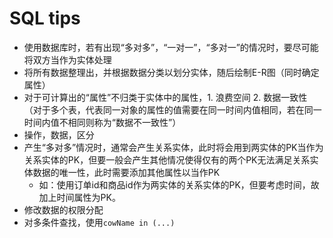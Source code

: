 # SQL tips
- 使用数据库时，若有出现“多对多”，“一对一”，“多对一”的情况时，要尽可能将双方当作为实体处理
- 将所有数据整理出，并根据数据分类以划分实体，随后绘制E-R图（同时确定属性）
- 对于可计算出的“属性”不归类于实体中的属性，1. 浪费空间 2. 数据一致性（对于多个表，代表同一对象的属性的值需要在同一时间内值相同，若在同一时间内值不相同则称为“数据不一致性”）
- 操作，数据，区分
- 产生“多对多”情况时，通常会产生关系实体，此时将会用到两实体的PK当作为关系实体的PK，但要一般会产生其他情况使得仅有的两个PK无法满足关系实体数据的唯一性，此时需要添加其他属性以当作PK
	- 如：使用订单id和商品id作为两实体的关系实体的PK，但要考虑时间，故加上时间属性为PK。
- 修改数据的权限分配
- 对多条件查找，使用`cowName in (...)`